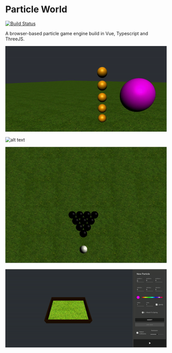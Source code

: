 # Particle World
[![Build Status](https://travis-ci.com/limqiying/particle-world.svg?branch=master)](https://travis-ci.com/limqiying/particle-world)

A browser-based particle game engine build in Vue, Typescript and ThreeJS. 

![alt text](public/readme-images/ball-hit.gif)

![alt text](public/readme-images/ball-explosion.gif)

![alt text](public/readme-images/pool.gif)

![alt text](public/readme-images/spring-spin.gif)
